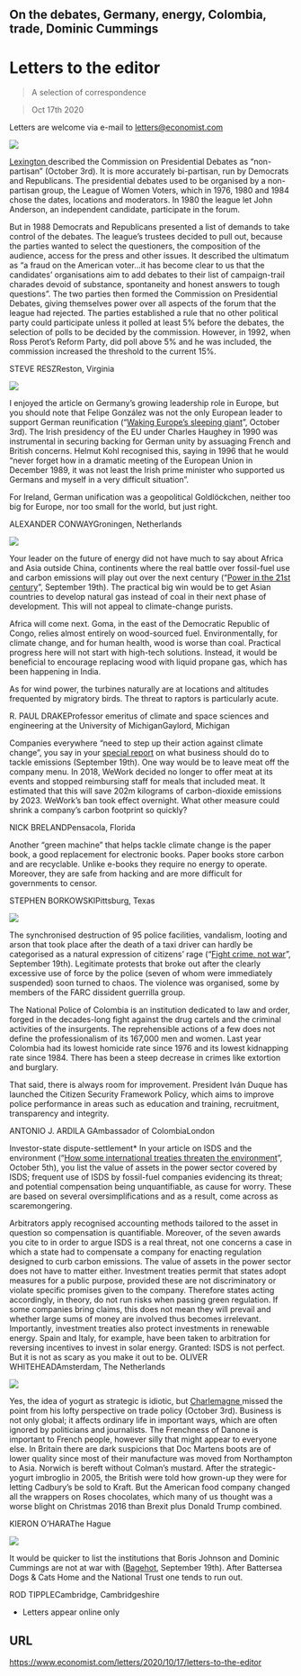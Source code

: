 ## On the debates, Germany, energy, Colombia, trade, Dominic Cummings

# Letters to the editor

> A selection of correspondence

> Oct 17th 2020

Letters are welcome via e-mail to [letters@economist.com](https://www.economist.com/mailto:letters@economist.com)[](https://www.economist.com/mailto:letters@economist.com)



![](./images/20201003_USD000_0.jpg)

[Lexington ](https://www.economist.com//united-states/2020/09/30/the-end-of-the-debate)described the Commission on Presidential Debates as “non-partisan” (October 3rd). It is more accurately bi-partisan, run by Democrats and Republicans. The presidential debates used to be organised by a non-partisan group, the League of Women Voters, which in 1976, 1980 and 1984 chose the dates, locations and moderators. In 1980 the league let John Anderson, an independent candidate, participate in the forum.

But in 1988 Democrats and Republicans presented a list of demands to take control of the debates. The league’s trustees decided to pull out, because the parties wanted to select the questioners, the composition of the audience, access for the press and other issues. It described the ultimatum as “a fraud on the American voter…it has become clear to us that the candidates’ organisations aim to add debates to their list of campaign-trail charades devoid of substance, spontaneity and honest answers to tough questions”. The two parties then formed the Commission on Presidential Debates, giving themselves power over all aspects of the forum that the league had rejected. The parties established a rule that no other political party could participate unless it polled at least 5% before the debates, the selection of polls to be decided by the commission. However, in 1992, when Ross Perot’s Reform Party, did poll above 5% and he was included, the commission increased the threshold to the current 15%.

STEVE RESZReston, Virginia



![](./images/20201003_LDD002_0.jpg)

I enjoyed the article on Germany’s growing leadership role in Europe, but you should note that Felipe González was not the only European leader to support German reunification (“[Waking Europe’s sleeping giant](https://www.economist.com//leaders/2020/10/03/thirty-years-after-reunification-germany-is-shouldering-more-responsibility)”, October 3rd). The Irish presidency of the EU under Charles Haughey in 1990 was instrumental in securing backing for German unity by assuaging French and British concerns. Helmut Kohl recognised this, saying in 1996 that he would “never forget how in a dramatic meeting of the European Union in December 1989, it was not least the Irish prime minister who supported us Germans and myself in a very difficult situation”.

For Ireland, German unification was a geopolitical Goldlöckchen, neither too big for Europe, nor too small for the world, but just right.

ALEXANDER CONWAYGroningen, Netherlands



![](./images/20200919_LDD001.jpg)

Your leader on the future of energy did not have much to say about Africa and Asia outside China, continents where the real battle over fossil-fuel use and carbon emissions will play out over the next century (“[Power in the 21st century](https://www.economist.com//leaders/2020/09/17/is-it-the-end-of-the-oil-age)”, September 19th). The practical big win would be to get Asian countries to develop natural gas instead of coal in their next phase of development. This will not appeal to climate-change purists.

Africa will come next. Goma, in the east of the Democratic Republic of Congo, relies almost entirely on wood-sourced fuel. Environmentally, for climate change, and for human health, wood is worse than coal. Practical progress here will not start with high-tech solutions. Instead, it would be beneficial to encourage replacing wood with liquid propane gas, which has been happening in India.

As for wind power, the turbines naturally are at locations and altitudes frequented by migratory birds. The threat to raptors is particularly acute.

R. PAUL DRAKEProfessor emeritus of climate and space sciences and engineering at the University of MichiganGaylord, Michigan

Companies everywhere “need to step up their action against climate change”, you say in your [special report](https://www.economist.com//special-report/2020/09/17/the-great-disrupter) on what business should do to tackle emissions (September 19th). One way would be to leave meat off the company menu. In 2018, WeWork decided no longer to offer meat at its events and stopped reimbursing staff for meals that included meat. It estimated that this will save 202m kilograms of carbon-dioxide emissions by 2023. WeWork’s ban took effect overnight. What other measure could shrink a company’s carbon footprint so quickly?

NICK BRELANDPensacola, Florida

Another “green machine” that helps tackle climate change is the paper book, a good replacement for electronic books. Paper books store carbon and are recyclable. Unlike e-books they require no energy to operate. Moreover, they are safe from hacking and are more difficult for governments to censor.

STEPHEN BORKOWSKIPittsburg, Texas



![](./images/20200919_AMP001.jpg)

The synchronised destruction of 95 police facilities, vandalism, looting and arson that took place after the death of a taxi driver can hardly be categorised as a natural expression of citizens’ rage (“[Fight crime, not war](https://www.economist.com//the-americas/2020/09/19/why-colombias-militarised-police-need-reform)”, September 19th). Legitimate protests that broke out after the clearly excessive use of force by the police (seven of whom were immediately suspended) soon turned to chaos. The violence was organised, some by members of the FARC dissident guerrilla group.

The National Police of Colombia is an institution dedicated to law and order, forged in the decades-long fight against the drug cartels and the criminal activities of the insurgents. The reprehensible actions of a few does not define the professionalism of its 167,000 men and women. Last year Colombia had its lowest homicide rate since 1976 and its lowest kidnapping rate since 1984. There has been a steep decrease in crimes like extortion and burglary.

That said, there is always room for improvement. President Iván Duque has launched the Citizen Security Framework Policy, which aims to improve police performance in areas such as education and training, recruitment, transparency and integrity.

ANTONIO J. ARDILA GAmbassador of ColombiaLondon

Investor-state dispute-settlement* In your article on ISDS and the environment (“[How some international treaties threaten the environment](https://www.economist.com//finance-and-economics/2020/10/05/how-some-international-treaties-threaten-the-environment)”, October 5th), you list the value of assets in the power sector covered by ISDS; frequent use of ISDS by fossil-fuel companies evidencing its threat; and potential compensation being unquantifiable, as cause for worry. These are based on several oversimplifications and as a result, come across as scaremongering. 

Arbitrators apply recognised accounting methods tailored to the asset in question so compensation is quantifiable. Moreover, of the seven awards you cite to in order to argue ISDS is a real threat, not one concerns a case in which a state had to compensate a company for enacting regulation designed to curb carbon emissions. The value of assets in the power sector does not have to matter either. Investment treaties permit that states adopt measures for a public purpose, provided these are not discriminatory or violate specific promises given to the company. Therefore states acting accordingly, in theory, do not run risks when passing green regulation. If some companies bring claims, this does not mean they will prevail and whether large sums of money are involved thus becomes irrelevant. Importantly, investment treaties also protect investments in renewable energy. Spain and Italy, for example, have been taken to arbitration for reversing incentives to invest in solar energy. Granted: ISDS is not perfect. But it is not as scary as you make it out to be. OLIVER WHITEHEADAmsterdam, The Netherlands





![](./images/20201003_EUD000.jpg)

Yes, the idea of yogurt as strategic is idiotic, but [Charlemagne ](https://www.economist.com//europe/2020/10/03/the-revenge-of-strategic-yogurt)missed the point from his lofty perspective on trade policy (October 3rd). Business is not only global; it affects ordinary life in important ways, which are often ignored by politicians and journalists. The Frenchness of Danone is important to French people, however silly that might appear to everyone else. In Britain there are dark suspicions that Doc Martens boots are of lower quality since most of their manufacture was moved from Northampton to Asia. Norwich is bereft without Colman’s mustard. After the strategic-yogurt imbroglio in 2005, the British were told how grown-up they were for letting Cadbury’s be sold to Kraft. But the American food company changed all the wrappers on Roses chocolates, which many of us thought was a worse blight on Christmas 2016 than Brexit plus Donald Trump combined.

KIERON O’HARAThe Hague



![](./images/20200919_BRD000_0.jpg)

It would be quicker to list the institutions that Boris Johnson and Dominic Cummings are not at war with ([Bagehot](https://www.economist.com//britain/2020/09/19/boris-v-the-blue-blob), September 19th). After Battersea Dogs & Cats Home and the National Trust one tends to run out.

ROD TIPPLECambridge, Cambridgeshire

* Letters appear online only

## URL

https://www.economist.com/letters/2020/10/17/letters-to-the-editor
